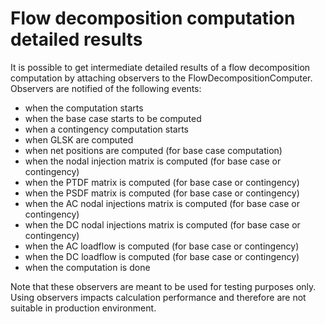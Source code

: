 # Flow decomposition computation detailed results

It is possible to get intermediate detailed results of a flow decomposition computation by attaching observers to the FlowDecompositionComputer.
Observers are notified of the following events:
* when the computation starts
* when the base case starts to be computed
* when a contingency computation starts
* when GLSK are computed
* when net positions are computed (for base case computation)
* when the nodal injection matrix is computed (for base case or contingency)
* when the PTDF matrix is computed (for base case or contingency)
* when the PSDF matrix is computed (for base case or contingency)
* when the AC nodal injections matrix is computed (for base case or contingency)
* when the DC nodal injections matrix is computed (for base case or contingency)
* when the AC loadflow is computed (for base case or contingency)
* when the DC loadflow is computed (for base case or contingency)
* when the computation is done

Note that these observers are meant to be used for testing purposes only.
Using observers impacts calculation performance and therefore are not suitable in production environment.
